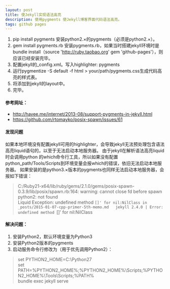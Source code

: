 ```yaml
---
layout: post
title: 使Jekyll实现语法高亮
description: 使用pygments 使Jekyll博客界面代码语法高亮。
tags: github pages
---
```


1. pip install pygments 安装python2.×的pygments（必须是python2.×）。
2. gem install pygments.rb 安装pygments.rb，如果当时搭建jekyll环境时是bundle install（source 'http://ruby.taobao.org' gem 'github-pages'），则应该已经安装完毕。
3. 配置jekyll的_config.xml。写入highlighter: pygments
4. 运行pygmentize -S default -f html > your/path/pygments.css生成代码高亮的样式表。
5. 将<link rel="stylesheet" href="/your/path/pygments.css">添加到jekyll的layout中。
6. 完毕。


#### 参考网址：  
 * <http://havee.me/internet/2013-08/support-pygments-in-jekyll.html>
 * <https://github.com/rtomayko/posix-spawn/issues/61>


#### 发现问题
如果本地环境没有配置jekyll可用的highlighter，会导致jekyll无法预处理包含语法高亮liquid语句的，以至于无法启动本地服务器。
由于jekyll在解析语法高亮liquid时会调用python 的which命令行工具，所以如果没有配置python_path/Tools/Scripts到环境变量会报which的错误，依旧无法启动本地服务器。
如果安装的是python3.×版本的pygments也同样无法启动本地服务器，会报如下错误：  

 > C:/Ruby21-x64/lib/ruby/gems/2.1.0/gems/posix-spawn-0.3.9/lib/posix/spawn.rb:164: warning: cannot close fd before spawn  
 > python2: not found  
 >   Liquid Exception: undefined method `[]' for nil:NilClass in _posts/2015-01-07-cpp-primer-5th-memo.md  
 > jekyll 2.4.0 | Error:  undefined method `[]' for nil:NilClass   

#### 解决问题：   
 1. 安装Python2，默认环境变量为Python3  
 2. 安装Python2版本的pygments  
 3. 启动服务命令行修改为（用于优先调用Python2）：  

 > set PYTHON2_HOME=C:\Python27  
 > set PATH=%PYTHON2_HOME%\;%PYTHON2_HOME%\Scripts;%PYTHON2_HOME%\Tools\Scripts;%PATH%  
 > bundle exec jekyll serve  